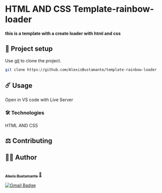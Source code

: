 # HTML AND CSS Template-rainbow-loader
#### this is a template with a create loader with html and css


## 🚀 Project setup

Use [git](https://git-scm.com/) to clone the project.

```bash
git clone https://github.com/AlexisBustamante/template-rainbow-loader
```



## ☄️ Usage

Open in VS code with Live Server

### 🛠️ Technologies

HTML AND CSS

## ⚖️ Contributing

## 👷‍♂️ Author
<a href="https://github.com/AlexisBustamante">
 <br />
 <sub><b>Alexis Bustamante</b></sub></a> <a href="https://github.com/Joabsonlg" title="Github">🚀</a>

[![Gmail Badge](https://img.shields.io/badge/-Alexisbustamantecisternas@gmail.com-c14438?style=flat-square&logo=Gmail&logoColor=white&link=mailto:joabsonlg918@gmail.com)](mailto:Alexisbustamantecisternas@gmail.com)
